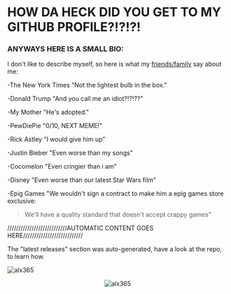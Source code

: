 # HOW DA HECK DID YOU GET TO MY GITHUB PROFILE?!?!?!
### ANYWAYS HERE IS A SMALL BIO:
 I don't like to describe myself, so here is what my [friends/family](https://www.youtube.com/watch?v=-QRR7TPQizI) say about me:

 -The New York Times "Not the lightest bulb in the box."

 -Donald Trump "And you call me an idiot?!?!??"

 -My Mother "He's adopted."

 -PewDiePie "0/10, NEXT MEME!"

 -Rick Astley "I would give him up"

 -Justin Bieber "Even worse than my songs"

 -Cocomelon "Even cringier than i am"

 -Disney "Even worse than our latest Star Wars film"

 -Epig Games "We wouldn't sign a contract to make him a epig games store exclusive:
 > We'll have a quality standard that doesn't accept crappy games"

 


///////////////////////////AUTOMATIC CONTENT GOES HERE///////////////////////////

The "latest releases" section was auto-generated, have a look at the repo, to learn how.

<p align="left"> <img src="https://komarev.com/ghpvc/?username=alx365" alt="alx365" /> </p>

<p align="center"> <img src="https://github-readme-stats.vercel.app/api?username=alx365&show_icons=true" alt="alx365" /> </p>



